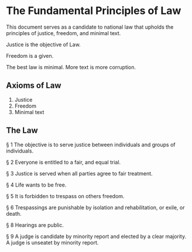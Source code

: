 # The Fundamental Principles of Law

This document serves as a candidate to national law that upholds the principles of justice, freedom, and minimal text.

Justice is the objective of Law.

Freedom is a given.

The best law is minimal. More text is more corruption.

## Axioms of Law
1. Justice
2. Freedom
3. Minimal text

## The Law
§ 1
The objective is to serve justice between individuals and groups of individuals.

§ 2 
Everyone is entitled to a fair, and equal trial.

§ 3
Justice is served when all parties agree to fair treatment.

§ 4
Life wants to be free.

§ 5
It is forbidden to trespass on others freedom.

§ 6
Trespassings are punishable by isolation and rehabilitation, or exile, or death.

§ 8
Hearings are public.

§ 9
A judge is candidate by minority report and elected by a clear majority. A judge is unseatet by minority report.
